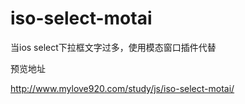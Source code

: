 # iso-select-motai
当ios select下拉框文字过多，使用模态窗口插件代替

预览地址

http://www.mylove920.com/study/js/iso-select-motai/

